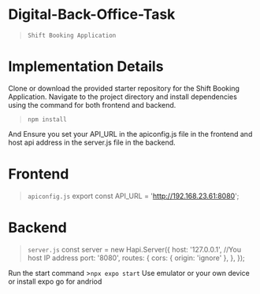# Digital-Back-Office-Task

>`Shift Booking Application `


# Implementation Details

  Clone or download the provided starter repository for the Shift Booking Application.
  Navigate to the project directory and install dependencies using the command for both frontend and backend.
>`npm install`

And Ensure you set your API_URL in the apiconfig.js file in the frontend and host api address in the server.js file in the backend.

# Frontend
>`apiconfig.js`
> export const API_URL = 'http://192.168.23.61:8080';

# Backend
>`server.js`
>const server = new Hapi.Server({
  host: '127.0.0.1', //You host IP address 
  port: '8080',
  routes: {
    cors: { origin: 'ignore' },
  },
});

Run the start command >`npx expo start`
Use emulator or your own device or install expo go for andriod




